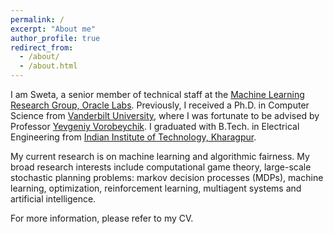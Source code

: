 ```yaml
---
permalink: /
excerpt: "About me"
author_profile: true
redirect_from: 
  - /about/
  - /about.html
---
```



I am Sweta, a senior member of technical staff at the [Machine Learning Research Group, Oracle Labs](https://labs.oracle.com/pls/apex/f?p=labs:49:::::P49_PROJECT_ID:7).  Previously, I received a Ph.D. in Computer Science from [Vanderbilt University](https://engineering.vanderbilt.edu/eecs/), where I was fortunate to be advised by Professor [Yevgeniy Vorobeychik](http://vorobeychik.com/). I graduated with B.Tech. in Electrical Engineering from [Indian Institute of Technology, Kharagpur](http://www.iitkgp.ac.in/).  

My current research is on machine learning and algorithmic fairness. My broad research interests include computational game theory, large-scale stochastic planning problems: markov decision processes (MDPs), machine learning, optimization, reinforcement learning, multiagent systems and artificial intelligence.

For more information, please refer to my CV.




